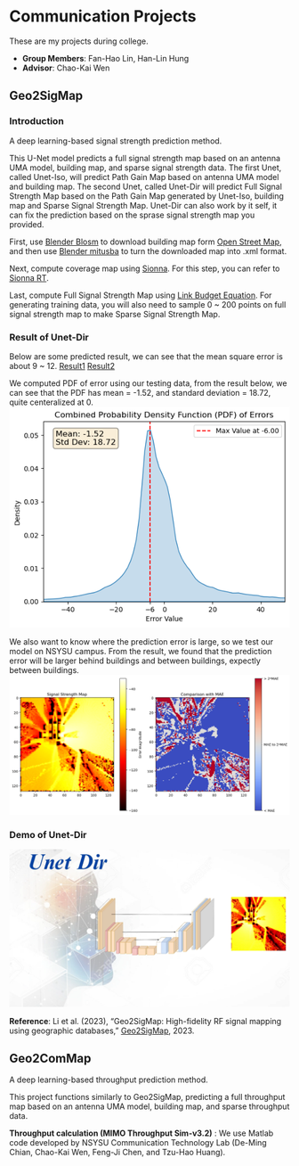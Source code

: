 # Communication Projects
These are my projects during college.
- **Group Members**: Fan-Hao Lin, Han-Lin Hung
- **Advisor**: Chao-Kai Wen

## Geo2SigMap

### Introduction
  A deep learning-based signal strength prediction method.
  
  This U-Net model predicts a full signal strength map based on an antenna UMA model, building map, and sparse signal strength data. The first Unet, called Unet-Iso, will predict Path Gain Map based on antenna UMA model and building map. The second Unet, called Unet-Dir will predict Full Signal Strength Map based on the Path Gain Map generated by Unet-Iso, building map and Sparse Signal Strength Map. Unet-Dir can also work by it self, it can fix the prediction based on the sprase signal strength map you provided.

  
  First, use [Blender Blosm](https://github.com/vvoovv/blosm) to download building map form [Open Street Map](https://www.openstreetmap.org/), and then use [Blender mitusba](https://github.com/mitsuba-renderer/mitsuba-blender)
to turn the downloaded map into .xml format.


  Next, compute coverage map using [Sionna](https://nvlabs.github.io/sionna/). For this step, you can refer to [Sionna RT](https://www.youtube.com/watch?v=7xHLDxUaQ7c&t=1s).

  
  Last, compute Full Signal Strength Map using [Link Budget Equation](https://en.wikipedia.org/wiki/Link_budget). For generating training data, you will also need to sample 0 ~ 200 points on full signal strength map to make Sparse Signal Strength Map.


### Result of Unet-Dir 
Below are some predicted result, we can see that the mean square error is about 9 ~ 12.
[Result1](Files/Result1.png)
[Result2](Files/Result2.png)


We computed PDF of error using our testing data, from the result below, we can see that the PDF has mean = -1.52, and standard deviation = 18.72, quite centeralized at 0.
![PDF](Files/PDF_testdata.png)


We also want to know where the prediction error is large, so we test our model on NSYSU campus. From the result, we found that the prediction error will be larger behind buildings and between buildings, expectly between buildings.
![Error](Files/error.png)

### Demo of Unet-Dir 
[![Demo](Files/Unet_Dir_Intro.png)](https://youtu.be/u-DCVDTknJQ)


  
**Reference**: Li et al. (2023), “Geo2SigMap: High-fidelity RF signal mapping using geographic databases,” [Geo2SigMap](https://github.com/functions-lab/geo2sigmap), 2023.

## Geo2ComMap
  A deep learning-based throughput prediction method.

  
  This project functions similarly to Geo2SigMap, predicting a full throughput map based on an antenna UMA model, building map, and sparse throughput data.

  
**Throughput calculation (MIMO Throughput Sim-v3.2)** : We use Matlab code developed by NSYSU Communication Technology Lab (De-Ming Chian, Chao-Kai Wen, Feng-Ji Chen, and Tzu-Hao Huang).
